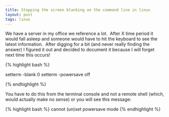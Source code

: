 ```yaml
---
title: Stopping the screen blanking on the command line in linux
layout: post
tags: linux
---
```


We have a server in my office we reference a lot.  After X time period it would fall asleep and someone would have to hit the keyboard to see the latest information.  After digging for a bit (and never really finding the answer) I figured it out and decided to document it because I will forget next time this occurs!

{% highlight bash %}

setterm -blank 0
setterm -powersave off

{% endhighlight %}

You have to do this from the terminal console and not a remote shell (which, would actually make no sense) or you will see this message:

{% highlight bash %}
cannot (un)set powersave mode
{% endhighlight %}